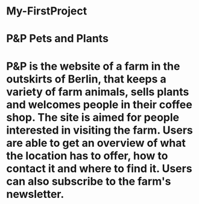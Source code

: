 # My-FirstProject

# P&P Pets and Plants

# P&P is the website of a farm in the outskirts of Berlin, that keeps a variety of farm animals, sells plants and welcomes people in their coffee shop. The site is aimed for people interested in visiting the farm. Users are able to get an overview of what the location has to offer, how to contact it and where to find it. Users can also subscribe to the farm's newsletter. 